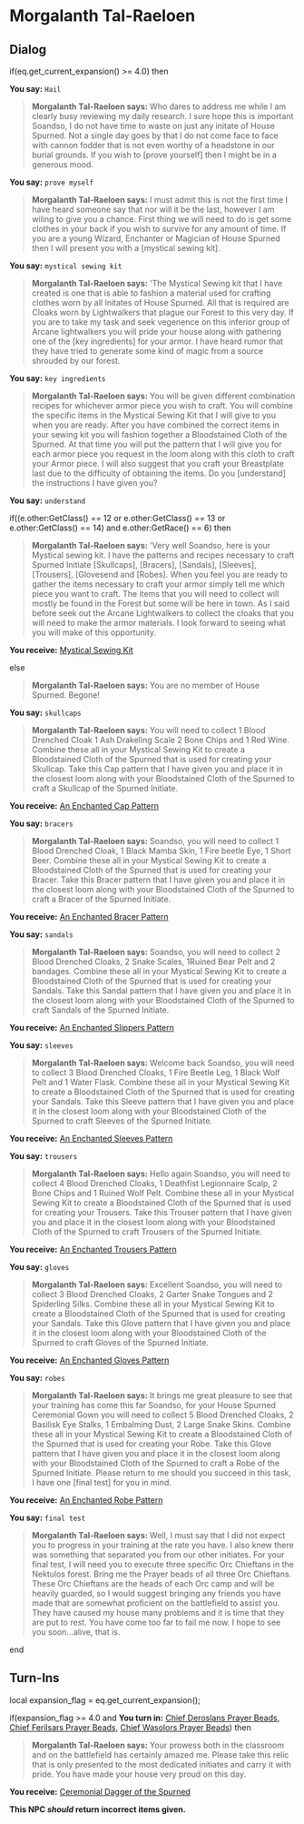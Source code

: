 # Morgalanth Tal-Raeloen
## Dialog

if(eq.get_current_expansion() >= 4.0) then


**You say:** `Hail`




>**Morgalanth Tal-Raeloen says:** Who dares to address me while I am clearly busy reviewing my daily research. I sure hope this is important Soandso, I do not have time to waste on just any initate of House Spurned. Not a single day goes by that I do not come face to face with cannon fodder that is not even worthy of a headstone in our burial grounds. If you wish to [prove yourself] then I might be in a generous mood.


**You say:** `prove myself`




>**Morgalanth Tal-Raeloen says:** I must admit this is not the first time I have heard someone say that nor will it be the last, however I am wiling to give you a chance. First thing we will need to do is get some clothes in your back if you wish to survive for any amount of time. If you are a young Wizard, Enchanter or Magician of House Spurned then I will present you with a [mystical sewing kit].


**You say:** `mystical sewing kit`




>**Morgalanth Tal-Raeloen says:** 'The Mystical Sewing kit that I have created is one that is able to fashion a material used for crafting clothes worn by all Initates of House Spurned. All that is required are Cloaks worn by Lightwalkers that plague our Forest to this very day. If you are to take my task and seek vegenence on this inferior group of Arcane lightwalkers you will pride your house along with gathering one of the [key ingredients] for your armor. I have heard rumor that they have tried to generate some kind of magic from a source shrouded by our forest.


**You say:** `key ingredients`




>**Morgalanth Tal-Raeloen says:** You will be given different combination recipes for whichever armor piece you wish to craft. You will combine the specific items in the Mystical Sewing Kit that I will give to you when you are ready. After you have combined the correct items in your sewing kit you will fashion together a Bloodstained Cloth of the Spurned. At that time you will put the pattern that I will give you for each armor piece you request in the loom along with this cloth to craft your Armor piece. I will also suggest that you craft your Breastplate last due to the difficulty of obtaining the items. Do you [understand] the instructions I have given you?


**You say:** `understand`




if((e.other:GetClass() == 12 or e.other:GetClass() == 13 or e.other:GetClass() == 14) and e.other:GetRace() == 6) then




>**Morgalanth Tal-Raeloen says:** 'Very well Soandso, here is your Mystical sewing kit. I have the patterns and recipes necessary to craft Spurned Initiate [Skullcaps], [Bracers], [Sandals], [Sleeves], [Trousers], [Glovesend and [Robes]. When you feel you are ready to gather the items necessary to craft your armor simply tell me which piece you want to craft. The items that you will need to collect will mostly be found in the Forest but some will be here in town. As I said before seek out the Arcane Lightwalkers to collect the cloaks that you will need to make the armor materials. I look forward to seeing what you will make of this opportunity.




**You receive:**  [Mystical Sewing Kit](/item/17246)



else




>**Morgalanth Tal-Raeloen says:** You are no member of House Spurned.  Begone!




**You say:** `skullcaps`




>**Morgalanth Tal-Raeloen says:** You will need to collect 1 Blood Drenched Cloak 1 Ash Drakeling Scale 2 Bone Chips and 1 Red Wine. Combine these all in your Mystical Sewing Kit to create a Bloodstained Cloth of the Spurned that is used for creating your Skullcap. Take this Cap pattern that I have given you and place it in the closest loom along with your Bloodstained Cloth of the Spurned to craft a Skullcap of the Spurned Initiate.



**You receive:**  [An Enchanted Cap Pattern](/item/22628)


**You say:** `bracers`




>**Morgalanth Tal-Raeloen says:** Soandso, you will need to collect 1 Blood Drenched Cloak, 1 Black Mamba Skin, 1 Fire beetle Eye, 1 Short Beer. Combine these all in your Mystical Sewing Kit to create a Bloodstained Cloth of the Spurned that is used for creating your Bracer. Take this Bracer pattern that I have given you and place it in the closest loom along with your Bloodstained Cloth of the Spurned to craft a Bracer of the Spurned Initiate.



**You receive:**  [An Enchanted Bracer Pattern](/item/22629)


**You say:** `sandals`




>**Morgalanth Tal-Raeloen says:** Soandso, you will need to collect 2 Blood Drenched Cloaks, 2 Snake Scales, 1Ruined Bear Pelt and 2 bandages. Combine these all in your Mystical Sewing Kit to create a Bloodstained Cloth of the Spurned that is used for creating your Sandals. Take this Sandal pattern that I have given you and place it in the closest loom along with your Bloodstained Cloth of the Spurned to craft Sandals of the Spurned Initiate.



**You receive:**  [An Enchanted Slippers Pattern](/item/22630)


**You say:** `sleeves`




>**Morgalanth Tal-Raeloen says:** Welcome back Soandso, you will need to collect 3 Blood Drenched Cloaks, 1 Fire Beetle Leg, 1 Black Wolf Pelt and 1 Water Flask. Combine these all in your Mystical Sewing Kit to create a Bloodstained Cloth of the Spurned that is used for creating your Sandals. Take this Sleeve pattern that I have given you and place it in the closest loom along with your Bloodstained Cloth of the Spurned to craft Sleeves of the Spurned Initiate.



**You receive:**  [An Enchanted Sleeves Pattern](/item/22631)


**You say:** `trousers`




>**Morgalanth Tal-Raeloen says:** Hello again Soandso, you will need to collect 4 Blood Drenched Cloaks, 1 Deathfist Legionnaire Scalp, 2 Bone Chips and 1 Ruined Wolf Pelt. Combine these all in your Mystical Sewing Kit to create a Bloodstained Cloth of the Spurned that is used for creating your Trousers. Take this Trouser pattern that I have given you and place it in the closest loom along with your Bloodstained Cloth of the Spurned to craft Trousers of the Spurned Initiate.



**You receive:**  [An Enchanted Trousers Pattern](/item/22632)


**You say:** `gloves`




>**Morgalanth Tal-Raeloen says:** Excellent Soandso, you will need to collect 3 Blood Drenched Cloaks, 2 Garter Snake Tongues and 2 Spiderling Silks. Combine these all in your Mystical Sewing Kit to create a Bloodstained Cloth of the Spurned that is used for creating your Sandals. Take this Glove pattern that I have given you and place it in the closest loom along with your Bloodstained Cloth of the Spurned to craft Gloves of the Spurned Initiate.



**You receive:**  [An Enchanted Gloves Pattern](/item/22633)


**You say:** `robes`




>**Morgalanth Tal-Raeloen says:** It brings me great pleasure to see that your training has come this far Soandso, for your House Spurned Ceremonial Gown you will need to collect 5 Blood Drenched Cloaks, 2 Basilisk Eye Stalks, 1 Embalming Dust, 2 Large Snake Skins. Combine these all in your Mystical Sewing Kit to create a Bloodstained Cloth of the Spurned that is used for creating your Robe. Take this Glove pattern that I have given you and place it in the closest loom along with your Bloodstained Cloth of the Spurned to craft a Robe of the Spurned Initiate. Please return to me should you succeed in this task, I have one [final test] for you in mind.



**You receive:**  [An Enchanted Robe Pattern](/item/22634)


**You say:** `final test`




>**Morgalanth Tal-Raeloen says:** Well, I must say that I did not expect you to progress in your training at the rate you have. I also knew there was something that separated you from our other initiates. For your final test, I will need you to execute three specific Orc Chieftans in the Nektulos forest. Bring me the Prayer beads of all three Orc Chieftans. These Orc Chieftans are the heads of each Orc camp and will be heavily guarded, so I would suggest bringing any friends you have made that are somewhat proficient on the battlefield to assist you. They have caused my house many problems and it is time that they are put to rest. You have come too far to fail me now. I hope to see you soon...alive, that is.

end

## Turn-Ins



local expansion_flag = eq.get_current_expansion();

if(expansion_flag >= 4.0 and  **You turn in:** [Chief Deroslans Prayer Beads](/item/22642), [Chief Ferilsars Prayer Beads](/item/22643), [Chief Wasolors Prayer Beads](/item/22644)) then


>**Morgalanth Tal-Raeloen says:** Your prowess both in the classroom and on the battlefield has certainly amazed me. Please take this relic that is only presented to the most dedicated initiates and carry it with pride. You have made your house very proud on this day.


 **You receive:**  [Ceremonial Dagger of the Spurned](/item/22647) 

**This NPC *should* return incorrect items given.**





